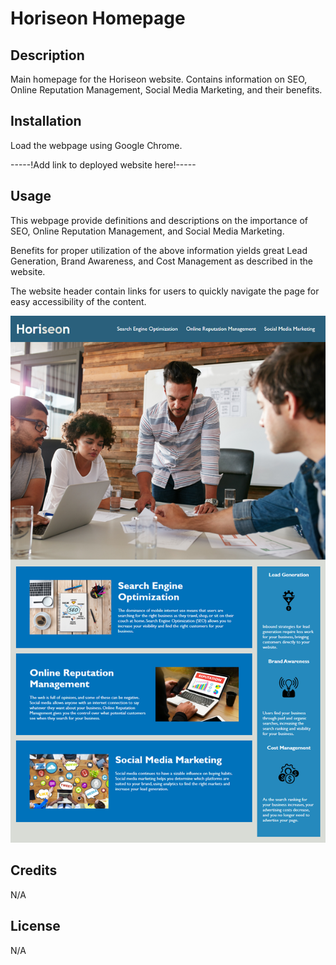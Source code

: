 # Horiseon Homepage

## Description

Main homepage for the Horiseon website. Contains information on SEO, Online Reputation Management, Social Media Marketing, and their benefits.

## Installation

Load the webpage using Google Chrome.

-----!Add link to deployed website here!-----

## Usage

This webpage provide definitions and descriptions on the importance of SEO, Online Reputation Management, and Social Media Marketing.

Benefits for proper utilization of the above information yields great Lead Generation, Brand Awareness, and Cost Management as described in the website.

The website header contain links for users to quickly navigate the page for easy accessibility of the content.

![website screeshot](./assets/01-html-css-git-homework-demo.png)

## Credits

N/A

## License

N/A

